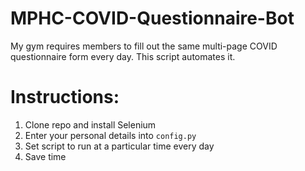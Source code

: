 # MPHC-COVID-Questionnaire-Bot
My gym requires members to fill out the same multi-page COVID questionnaire form every day. This script automates it.

# Instructions:
1. Clone repo and install Selenium
2. Enter your personal details into `config.py`
3. Set script to run at a particular time every day
4. Save time
